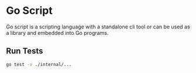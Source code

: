 # Go Script

Go script is a scripting language with a standalone cli tool or can be used as a library and embedded into Go programs.

## Run Tests

```bash
go test -v ./internal/...
```
